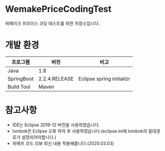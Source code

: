 # WemakePriceCodingTest
위메이크 프라이스 코딩 테스트를 위한 저장소입니다.

# 개발 환경
|프로그램|버전|비고|
|---|---|---|
|Java|1.8||
|SpringBoot|2.2.4.RELEASE|Eclipse spring initializr|
|Build Tool|Maven||

# 참고사항
- IDE는 Eclipse 2019-12 버전을 사용하였습니다. 
- lombok은 Eclipse 오류 파악 후 사용하였습니다.(eclipse.ini에 lombok의 절대경로가 설정되어야합니다.)
- 위메프 코드 리뷰 회신 내용 적용해봅니다.(2020.03.03)
